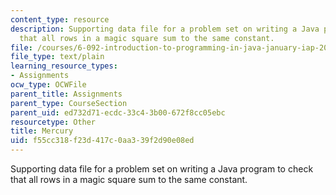 ```yaml
---
content_type: resource
description: Supporting data file for a problem set on writing a Java program to check
  that all rows in a magic square sum to the same constant.
file: /courses/6-092-introduction-to-programming-in-java-january-iap-2010/f55cc318f23d417c0aa339f2d90e08ed_Mercury.txt
file_type: text/plain
learning_resource_types:
- Assignments
ocw_type: OCWFile
parent_title: Assignments
parent_type: CourseSection
parent_uid: ed732d71-ecdc-33c4-3b00-672f8cc05ebc
resourcetype: Other
title: Mercury
uid: f55cc318-f23d-417c-0aa3-39f2d90e08ed
---
```

Supporting data file for a problem set on writing a Java program to check that all rows in a magic square sum to the same constant.

